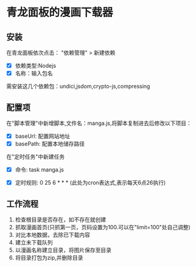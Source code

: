 # 青龙面板的漫画下载器

## 安装

在青龙面板依次点击： "依赖管理"  > 新建依赖
- [x] 依赖类型:Nodejs
- [x] 名称：输入包名

需安装这几个依赖包：undici,jsdom,crypto-js,compressing


## 配置项

在"脚本管理"中新增脚本,文件名：manga.js,将脚本复制进去后修改以下项目：

- [x] baseUrl: 配置网站地址
- [x] basePath: 配置本地储存路径

在"定时任务"中新建任务
- [x] 命令: task manga.js
- [x] 定时规则: 0 25 6 * * * (此处为cron表达式,表示每天6点26执行)


## 工作流程

1. 检查根目录是否存在，如不存在就创建
2. 抓取漫画首页(只抓第一页，页码设置为100.可以在"limit=100"处自己调整)
3. 对比本地数据，去除已下载内容
4. 建立未下载队列
5. 以漫画名称建立目录，将图片保存至目录
6. 将目录打包为zip,并删除目录